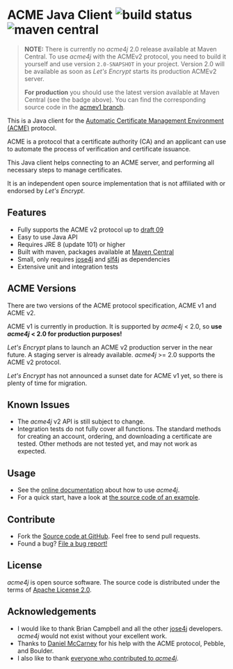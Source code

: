 # ACME Java Client ![build status](https://shredzone.org/badge/acme4j.svg) ![maven central](https://maven-badges.herokuapp.com/maven-central/org.shredzone.acme4j/acme4j/badge.svg)

> **NOTE:** There is currently no _acme4j_ 2.0 release available at Maven Central. To use _acme4j_ with the ACMEv2 protocol, you need to build it yourself and use version `2.0-SNAPSHOT` in your project. Version 2.0 will be available as soon as _Let's Encrypt_ starts its production ACMEv2 server.
>
> **For production** you should use the latest version available at Maven Central (see the badge above). You can find the corresponding source code in the [acmev1 branch](https://github.com/shred/acme4j/tree/acmev1).

This is a Java client for the [Automatic Certificate Management Environment (ACME)](https://tools.ietf.org/html/draft-ietf-acme-acme-09) protocol.

ACME is a protocol that a certificate authority (CA) and an applicant can use to automate the process of verification and certificate issuance.

This Java client helps connecting to an ACME server, and performing all necessary steps to manage certificates.

It is an independent open source implementation that is not affiliated with or endorsed by _Let's Encrypt_.

## Features

* Fully supports the ACME v2 protocol up to [draft 09](https://tools.ietf.org/html/draft-ietf-acme-acme-09)
* Easy to use Java API
* Requires JRE 8 (update 101) or higher
* Built with maven, packages available at [Maven Central](http://search.maven.org/#search|ga|1|g%3A%22org.shredzone.acme4j%22)
* Small, only requires [jose4j](https://bitbucket.org/b_c/jose4j/wiki/Home) and [slf4j](http://www.slf4j.org/) as dependencies
* Extensive unit and integration tests

## ACME Versions

There are two versions of the ACME protocol specification, ACME v1 and ACME v2.

ACME v1 is currently in production. It is supported by _acme4j_ < 2.0, so **use _acme4j_ < 2.0 for production purposes!**

_Let's Encrypt_ plans to launch an ACME v2 production server in the near future. A staging server is already available. _acme4j_ >= 2.0 supports the ACME v2 protocol.

_Let's Encrypt_ has not announced a sunset date for ACME v1 yet, so there is plenty of time for migration.

## Known Issues

* The _acme4j_ v2 API is still subject to change.
* Integration tests do not fully cover all functions. The standard methods for creating an account, ordering, and downloading a certificate are tested. Other methods are not tested yet, and may not work as expected.

## Usage

* See the [online documentation](https://shredzone.org/maven/acme4j/) about how to use _acme4j_.
* For a quick start, have a look at [the source code of an example](https://github.com/shred/acme4j/blob/master/acme4j-example/src/main/java/org/shredzone/acme4j/ClientTest.java).

## Contribute

* Fork the [Source code at GitHub](https://github.com/shred/acme4j). Feel free to send pull requests.
* Found a bug? [File a bug report!](https://github.com/shred/acme4j/issues)

## License

_acme4j_ is open source software. The source code is distributed under the terms of [Apache License 2.0](http://www.apache.org/licenses/LICENSE-2.0).

## Acknowledgements

* I would like to thank Brian Campbell and all the other [jose4j](https://bitbucket.org/b_c/jose4j/wiki/Home) developers. _acme4j_ would not exist without your excellent work.
* Thanks to [Daniel McCarney](https://github.com/cpu) for his help with the ACME protocol, Pebble, and Boulder.
* I also like to thank [everyone who contributed to _acme4j_](https://github.com/shred/acme4j/graphs/contributors).
